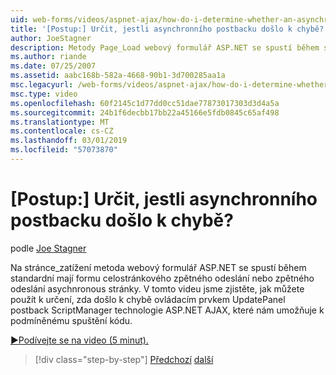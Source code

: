 ```yaml
---
uid: web-forms/videos/aspnet-ajax/how-do-i-determine-whether-an-asynchronous-postback-has-occurred
title: '[Postup:] Určit, jestli asynchronního postbacku došlo k chybě? | Dokumenty Microsoft'
author: JoeStagner
description: Metody Page_Load webový formulář ASP.NET se spustí během standardní mají formu celostránkového zpětného odeslání nebo zpětného odeslání asychnronous stránky. V tomto videu...
ms.author: riande
ms.date: 07/25/2007
ms.assetid: aabc168b-582a-4668-90b1-3d700285aa1a
msc.legacyurl: /web-forms/videos/aspnet-ajax/how-do-i-determine-whether-an-asynchronous-postback-has-occurred
msc.type: video
ms.openlocfilehash: 60f2145c1d77dd0cc51dae77873017303d3d4a5a
ms.sourcegitcommit: 24b1f6decbb17bb22a45166e5fdb0845c65af498
ms.translationtype: MT
ms.contentlocale: cs-CZ
ms.lasthandoff: 03/01/2019
ms.locfileid: "57073870"
---
```

<a name="how-do-i-determine-whether-an-asynchronous-postback-has-occurred"></a>[Postup:] Určit, jestli asynchronního postbacku došlo k chybě?
====================
podle [Joe Stagner](https://github.com/JoeStagner)

Na stránce\_zatížení metoda webový formulář ASP.NET se spustí během standardní mají formu celostránkového zpětného odeslání nebo zpětného odeslání asychnronous stránky. V tomto videu jsme zjistěte, jak můžete použít k určení, zda došlo k chybě ovládacím prvkem UpdatePanel postback ScriptManager technologie ASP.NET AJAX, které nám umožňuje k podmíněnému spuštění kódu.

[&#9654;Podívejte se na video (5 minut).](https://channel9.msdn.com/Blogs/ASP-NET-Site-Videos/how-do-i-determine-whether-an-asynchronous-postback-has-occurred)

> [!div class="step-by-step"]
> [Předchozí](how-do-i-use-javascript-to-refresh-an-aspnet-ajax-updatepanel.md)
> [další](how-do-i-use-the-conditional-updatemode-of-the-updatepanel.md)
